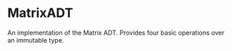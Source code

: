 # MatrixADT
An implementation of the Matrix ADT. Provides four basic operations over an immutable type.
